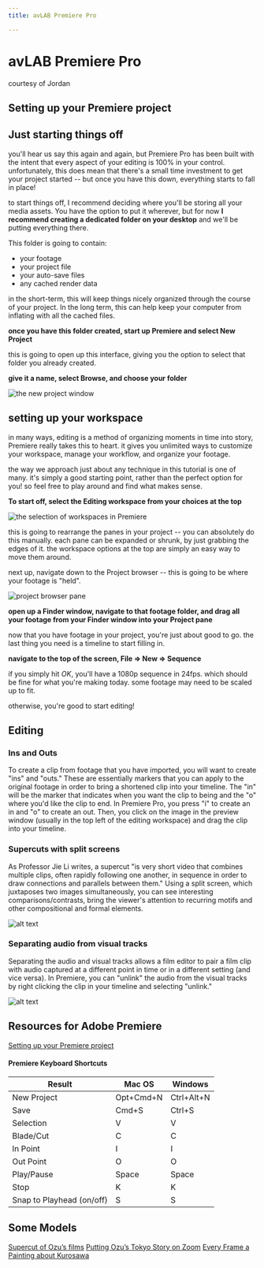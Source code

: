 ```yaml
---
title: avLAB Premiere Pro

---
```


# avLAB Premiere Pro

courtesy of Jordan

## Setting up your Premiere project

## Just starting things off
you'll hear us say this again and again, but Premiere Pro has been built with the intent that every aspect of your editing is 100% in your control. unfortunately, this does mean that there's a small time investment to get your project started -- but once you have this down, everything starts to fall in place!

to start things off, I recommend deciding where you'll be storing all your media assets. You have the option to put it wherever, but for now **I recommend creating a dedicated folder on your desktop** and we'll be putting everything there. 

This folder is going to contain: 
* your footage
* your project file
* your auto-save files
* any cached render data

in the short-term, this will keep things nicely organized through the course of your project. In the long term, this can help keep your computer from inflating with all the cached files.

**once you have this folder created, start up Premiere and select New Project**

this is going to open up this interface, giving you the option to select that folder you already created. 

**give it a name, select Browse, and choose your folder**

![the new project window](https://files.slack.com/files-pri/T0HTW3H0V-F032GD1ELUD/newprojectwindow.png?pub_secret=c71a0bc7a4)


## setting up your workspace

in many ways, editing is a method of organizing moments in time into story, Premiere really takes this to heart. it gives you unlimited ways to customize your workspace, manage your workflow, and organize your footage. 

the way we approach just about any technique in this tutorial is one of many. it's simply a good starting point, rather than the perfect option for you! so feel free to play around and find what makes sense.

**To start off, select the Editing workspace from your choices at the top** 

![the selection of workspaces in Premiere](https://files.slack.com/files-pri/T0HTW3H0V-F032MRZD220/workspaces.png?pub_secret=1e09b3bf80)

this is going to rearrange the panes in your project -- you can absolutely do this manually. each pane can be expanded or shrunk, by just grabbing the edges of it. the workspace options at the top are simply an easy way to move them around.

next up, navigate down to the Project browser -- this is going to be where your footage is "held". 

![project browser pane](https://files.slack.com/files-pri/T0HTW3H0V-F03399FH00G/projectwindow.png?pub_secret=e5ec123c15)

**open up a Finder window, navigate to that footage folder, and drag all your footage from your Finder window into your Project pane**

now that you have footage in your project, you're just about good to go. the last thing you need is a timeline to start filling in. 

**navigate to the top of the screen, File => New => Sequence** 

if you simply hit *OK*, you'll have a 1080p sequence in 24fps. which should be fine for what you're making today. some footage may need to be scaled up to fit.

otherwise, you're good to start editing!


## Editing

### Ins and Outs

To create a clip from footage that you have imported, you will want to create "ins" and "outs." These are essentially markers that you can apply to the original footage in order to bring a shortened clip into your timeline. The "in" will be the marker that indicates when you want the clip to being and the "o" where you'd like the clip to end. In Premiere Pro, you press "i" to create an in and "o" to create an out. Then, you click on the image in the preview window (usually in the top left of the editing workspace) and drag the clip into your timeline. 

### Supercuts with split screens

As Professor Jie Li writes, a supercut "is very short video that combines multiple clips, often rapidly following one another, in sequence in order to draw connections and parallels between them." Using a split screen, which juxtaposes two images simultaneously, you can see interesting comparisons/contrasts, bring the viewer's attention to recurring motifs and other compositional and formal elements.

![alt text](https://files.slack.com/files-pri/T0HTW3H0V-F035CA6BCTY/screen_shot_2022-03-03_at_2.13.26_pm.png?pub_secret=79dbf4e1a8)





### Separating audio from visual tracks
Separating the audio and visual tracks allows a film editor to pair a film clip with audio captured at a different point in time or in a different setting (and vice versa). In Premiere, you can "unlink" the audio from the visual tracks by right clicking the clip in your timeline and selecting "unlink."

![alt text](https://files.slack.com/files-pri/T0HTW3H0V-F035G4NKQBF/screen_shot_2022-03-03_at_2.24.35_pm.png?pub_secret=f7d41d9cad)


## Resources for Adobe Premiere
[Setting up your Premiere project](https://hackmd.io/KyU9PqgJSZOPXd2bt9FPGw?both)

#### Premiere Keyboard Shortcuts
| Result | Mac OS | Windows |
| -------- | -------- | -------- |
| New Project    | Opt+Cmd+N   | Ctrl+Alt+N  |
| Save    | Cmd+S  | Ctrl+S |
| Selection     | V     | V    |
| Blade/Cut    | C     | C    |
| In Point    |   I    |   I     |
| Out Point    |  O     |  O    |
| Play/Pause     | Space     | Space   |
| Stop    | K   | K   |
| Snap to Playhead (on/off)    | S    | S  |


## Some Models
[Supercut of Ozu’s films](https://vimeo.com/55956937)
[Putting Ozu’s Tokyo Story on Zoom](https://www.youtube.com/watch?v=Gv0uVQ4o0_0)
[Every Frame a Painting about Kurosawa](https://www.youtube.com/watch?v=doaQC-S8de8)




